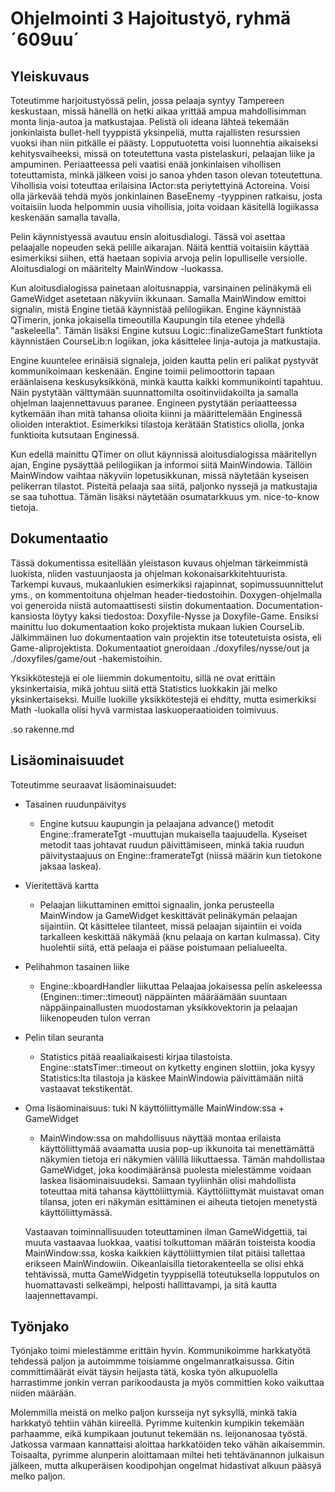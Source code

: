 # Ohjelmointi 3 Hajoitustyö, ryhmä ´609uu´

## Yleiskuvaus

Toteutimme harjoitustyössä pelin, jossa pelaaja syntyy Tampereen keskustaan, missä hänellä on hetki aikaa yrittää ampua
mahdollisimman monta linja-autoa ja matkustajaa. Pelistä oli ideana lähteä tekemään jonkinlaista bullet-hell tyyppistä
yksinpeliä, mutta rajallisten resurssien vuoksi ihan niin pitkälle ei päästy.  Lopputuotetta voisi luonnehtia aikaiseksi
kehitysvaiheeksi, missä on toteutettuna vasta pistelaskuri, pelaajan liike ja ampuminen. Periaatteessa peli vaatisi enää
jonkinlaisen vihollisen toteuttamista, minkä jälkeen voisi jo sanoa yhden tason olevan toteutettuna. Vihollisia voisi
toteuttaa erilaisina IActor:sta periytettyinä Actoreina. Voisi olla järkevää tehdä myös jonkinlainen BaseEnemy
-tyyppinen ratkaisu, josta voitaisiin luoda helpommin uusia vihollisia, joita voidaan käsitellä logiikassa keskenään
samalla tavalla.

Pelin käynnistyessä avautuu ensin aloitusdialogi. Tässä voi asettaa pelaajalle nopeuden sekä pelille aikarajan. Näitä
kenttiä voitaisiin käyttää esimerkiksi siihen, että haetaan sopivia arvoja pelin lopulliselle versiolle. Aloitusdialogi
on määritelty MainWindow -luokassa.

Kun aloitusdialogissa painetaan aloitusnappia, varsinainen pelinäkymä eli GameWidget asetetaan näkyviin ikkunaan.
Samalla MainWindow emittoi signalin, mistä Engine tietää käynnistää pelilogiikan. Engine käynnistää QTimerin, jonka
jokaisella timeoutilla Kaupungin tila etenee yhdellä "askeleella". Tämän lisäksi Engine kutsuu Logic::finalizeGameStart
funktiota käynnistäen CourseLib:n logiikan, joka käsittelee linja-autoja ja matkustajia.

Engine kuuntelee erinäisiä signaleja, joiden kautta pelin eri palikat pystyvät kommunikoimaan keskenään. Engine toimii
pelimoottorin tapaan eräänlaisena keskusyksikkönä, minkä kautta kaikki kommunikointi tapahtuu. Näin pystytään välttymään
suunnattomilta osoitinviidakoilta ja samalla ohjelman laajennettavuus paranee. Engineen pystytään periaatteessa
kytkemään ihan mitä tahansa olioita kiinni ja määrittelemään Enginessä olioiden interaktiot. Esimerkiksi tilastoja
kerätään Statistics oliolla, jonka funktioita kutsutaan Enginessä.

Kun edellä mainittu QTimer on ollut käynnissä aloitusdialogissa määritellyn ajan, Engine pysäyttää pelilogiikan ja
informoi siitä MainWindowia. Tällöin MainWindow vaihtaa näkyviin lopetusikkunan, missä näytetään kyseisen pelikerran
tilastot. Pisteitä pelaaja saa siitä, paljonko nyssejä ja matkustajia se saa tuhottua. Tämän lisäksi näytetään
osumatarkkuus ym. nice-to-know tietoja.

## Dokumentaatio

Tässä dokumentissa esitellään yleistason kuvaus ohjelman tärkeimmistä luokista, niiden vastuunjaosta ja ohjelman
kokonaisarkkitehtuurista. Tarkempi kuvaus, mukaanlukien esimerkiksi rajapinnat, sopimussuunnittelut yms., on
kommentoituna ohjelman header-tiedostoihin. Doxygen-ohjelmalla voi generoida niistä automaattisesti siistin
dokumentaation. Documentation-kansiosta löytyy kaksi tiedostoa: Doxyfile-Nysse ja Doxyfile-Game. Ensiksi mainittu luo
dokumentaation koko projektista mukaan lukien CourseLib. Jälkimmäinen luo dokumentaation vain projektin itse
toteutetuista osista, eli Game-aliprojektista. Dokumentaatiot gneroidaan ./doxyfiles/nysse/out ja ./doxyfiles/game/out
-hakemistoihin.

Yksikkötestejä ei ole liiemmin dokumentoitu, sillä ne ovat erittäin yksinkertaisia, mikä johtuu siitä että Statistics
luokkakin jäi melko yksinkertaiseksi. Muille luokille yksikkötestejä ei ehditty, mutta esimerkiksi Math -luokalla olisi
hyvä varmistaa laskuoperaatioiden toimivuus.

.so rakenne.md

## Lisäominaisuudet
Toteutimme seuraavat lisäominaisuudet:
- Tasainen ruudunpäivitys
	- Engine kutsuu kaupungin ja pelaajana advance() metodit Engine::framerateTgt -muuttujan mukaisella taajuudella.
	Kyseiset metodit taas johtavat ruudun päivittämiseen, minkä takia ruudun päivitystaajuus on Engine::framerateTgt (niissä
	määrin kun tietokone jaksaa laskea).
- Vieritettävä kartta
	- Pelaajan liikuttaminen emittoi signaalin, jonka perusteella MainWindow ja GameWidget keskittävät pelinäkymän pelaajan
	sijaintiin. Qt käsittelee tilanteet, missä pelaajan sijaintiin ei voida tarkalleen keskittää näkymää (knu pelaaja on
	kartan kulmassa). City huolehtii siitä, että pelaaja ei pääse poistumaan pelialueelta.
- Pelihahmon tasainen liike
	- Engine::kboardHandler liikuttaa Pelaajaa jokaisessa pelin askeleessa (Enginen::timer::timeout) näppäinten määräämään
	suuntaan näppäinpainallusten muodostaman yksikkovektorin ja pelaajan liikenopeuden tulon verran
- Pelin tilan seuranta
	- Statistics pitää reaaliaikaisesti kirjaa tilastoista. Engine::statsTimer::timeout on kytketty enginen slottiin, joka
	kysyy Statistics:lta tilastoja ja käskee MainWindowia päivittämään niitä vastaavat tekstikentät.
- Oma lisäominaisuus: tuki N käyttöliittymälle MainWindow:ssa + GameWidget
	- MainWindow:ssa on mahdollisuus näyttää montaa erilaista käyttöliittymää avaamatta uusia pop-up ikkunoita tai
	menettämättä näkymien tietoja eri näkymien välillä liikuttaessa. Tämän mahdollistaa GameWidget, joka koodimääränsä
	puolesta mielestämme voidaan laskea lisäominaisuudeksi. Samaan tyyliinhän olisi mahdollista toteuttaa mitä tahansa
	käyttöliittymiä. Käyttöliittymät muistavat oman tilansa, joten eri näkymän esittäminen ei aiheuta tietojen menetystä
	käyttöliittymässä.
	
	Vastaavan toiminnallisuuden toteuttaminen ilman GameWidgettiä, tai muuta vastaavaa luokkaa, vaatisi tolkuttoman määrän
	toisteista koodia MainWindow:ssa, koska kaikkien käyttöliittymien tilat pitäisi tallettaa erikseen MainWindowiin.
	Oikeanlaisilla tietorakenteella se olisi ehkä tehtävissä, mutta GameWidgetin tyyppisellä toteutuksella lopputulos on
	huomattavasti selkeämpi, helposti hallittavampi, ja sitä kautta laajennettavampi.

## Työnjako
Työnjako toimi mielestämme erittäin hyvin. Kommunikoimme harkkatyötä tehdessä paljon ja autoimmme toisiamme
ongelmanratkaisussa. Gitin committimäärät eivät täysin heijasta tätä, koska työn alkupuolella harrastimme jonkin verran
parikoodausta ja myös committien koko vaikuttaa niiden määrään.

Molemmilla meistä on melko paljon kursseija nyt syksyllä, minkä takia harkkatyö tehtiin vähän kiireellä. Pyrimme
kuitenkin kumpikin tekemään parhaamme, eikä kumpikaan joutunut tekemään ns. leijonanosaa työstä. Jatkossa varmaan
kannattaisi aloittaa harkkatöiden teko vähän aikaisemmin. Toisaalta, pyrimme alunperin aloittamaan miltei heti
tehtävänannon julkaisun jälkeen, mutta alkuperäisen koodipohjan ongelmat hidastivat alkuun pääsyä melko paljon.

